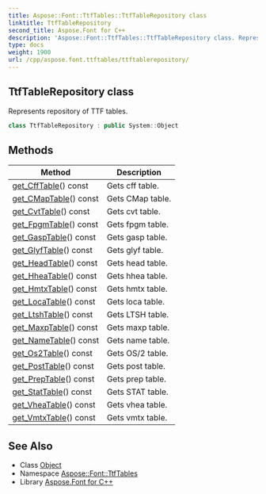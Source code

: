 ```yaml
---
title: Aspose::Font::TtfTables::TtfTableRepository class
linktitle: TtfTableRepository
second_title: Aspose.Font for C++
description: 'Aspose::Font::TtfTables::TtfTableRepository class. Represents repository of TTF tables in C++.'
type: docs
weight: 1900
url: /cpp/aspose.font.ttftables/ttftablerepository/
---
```

## TtfTableRepository class


Represents repository of TTF tables.

```cpp
class TtfTableRepository : public System::Object
```

## Methods

| Method | Description |
| --- | --- |
| [get_CffTable](./get_cfftable/)() const | Gets cff table. |
| [get_CMapTable](./get_cmaptable/)() const | Gets CMap table. |
| [get_CvtTable](./get_cvttable/)() const | Gets cvt table. |
| [get_FpgmTable](./get_fpgmtable/)() const | Gets fpgm table. |
| [get_GaspTable](./get_gasptable/)() const | Gets gasp table. |
| [get_GlyfTable](./get_glyftable/)() const | Gets glyf table. |
| [get_HeadTable](./get_headtable/)() const | Gets head table. |
| [get_HheaTable](./get_hheatable/)() const | Gets hhea table. |
| [get_HmtxTable](./get_hmtxtable/)() const | Gets hmtx table. |
| [get_LocaTable](./get_locatable/)() const | Gets loca table. |
| [get_LtshTable](./get_ltshtable/)() const | Gets LTSH table. |
| [get_MaxpTable](./get_maxptable/)() const | Gets maxp table. |
| [get_NameTable](./get_nametable/)() const | Gets name table. |
| [get_Os2Table](./get_os2table/)() const | Gets OS/2 table. |
| [get_PostTable](./get_posttable/)() const | Gets post table. |
| [get_PrepTable](./get_preptable/)() const | Gets prep table. |
| [get_StatTable](./get_stattable/)() const | Gets STAT table. |
| [get_VheaTable](./get_vheatable/)() const | Gets vhea table. |
| [get_VmtxTable](./get_vmtxtable/)() const | Gets vmtx table. |
## See Also

* Class [Object](../../system/object/)
* Namespace [Aspose::Font::TtfTables](../)
* Library [Aspose.Font for C++](../../)

